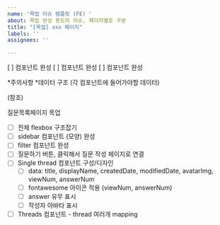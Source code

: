 ```yaml
---
name: '목업 이슈 템플릿 (FE) '
about: 목업 완성 용도의 이슈, 페이지별로 구분
title: "[목업] xxx 페이지"
labels: ''
assignees: ''

---
```


[ ] 컴포넌트 완성 
[ ] 컴포넌트 완성 
[ ] 컴포넌트 완성 

*주의사항
*데이터 구조 (각 컴포넌트에 들어가야할 데이터) 

(참조)

질문목록페이지 목업 

- [ ] 전체 flexbox 구조잡기
- [ ] sidebar 컴포넌트 (모양) 완성
- [ ] filter 컴포넌트 완성
- [ ] 질문하기 버튼, 클릭해서 질문 작성 페이지로 연결
- [ ] Single thread 컴포넌트 구성/디자인
  - [ ] data: title, displayName, createdDate, modifiedDate, avatarImg, viewNum, answerNum
  - [ ] fontawesome 아이콘 적용 (viewNum, answerNum)
  - [ ] answer 유무 표시 
  - [ ] 작성자 아바타 표시
- [ ] Threads 컴포넌트 - thread 여러개 mapping
